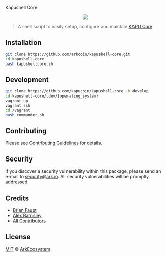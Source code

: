 Kapushell Core 

<p align="center">
    <img src="https://github.com/kapucoin/kapushell-core/blob/master/BANNER_2_KAPUSHELL.jpg" />
</p>

> A shell script to easily setup, configure and maintain [KAPU Core](https://github.com/kapucoin/kapushell-core).

## Installation

```bash
git clone https://github.com/arkcoin/kapushell-core.git
cd kapushell-core
bash kapushellcore.sh
```

## Development

```sh
git clone https://github.com/kapucoin/kapushell-core -b develop
cd kapushell-core/.dev/{operating_system}
vagrant up
vagrant ssh
cd /vagrant
bash commander.sh
```

## Contributing

Please see [Contributing Guidelines](https://docs.ark.io/guidebook/contribution-guidelines/contributing.html) for details.

## Security

If you discover a security vulnerability within this package, please send an e-mail to security@ark.io. All security vulnerabilities will be promptly addressed.

## Credits

- [Brian Faust](https://github.com/faustbrian)
- [Alex Barnsley](https://github.com/alexbarnsley)
- [All Contributors](https://github.com/ArkEcosystem/core-commander/graphs/contributors)

## License

[MIT](LICENSE) © [ArkEcosystem](https://ark.io)
